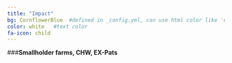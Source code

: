 ```yaml
---
title: "Impact"
bg: CornflowerBlue  #defined in _config.yml, can use html color like '#0fbfcf'
color: white   #text color
fa-icon: child
---
```


###**Smallholder farms, CHW, EX-Pats**

